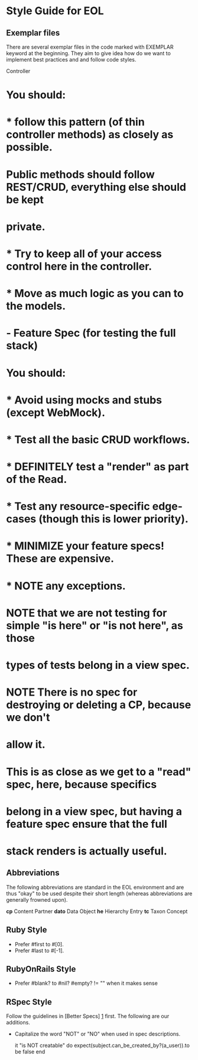 Style Guide for EOL
===================

Exemplar files
--------------

There are several exemplar files in the code marked with EXEMPLAR keyword at
the beginning. They aim to give idea how do we want to implement best practices
and and follow code styles.

Controller
# You should:
# * follow this pattern (of thin controller methods) as closely as possible.
#   Public methods should follow REST/CRUD, everything else should be kept
#   private.
# * Try to keep all of your access control here in the controller.
# * Move as much logic as you can to the models.


# - Feature Spec (for testing the full stack)
#
# You should:
#
# * Avoid using mocks and stubs (except WebMock).
# * Test all the basic CRUD workflows.
# * DEFINITELY test a "render" as part of the Read.
# * Test any resource-specific edge-cases (though this is lower priority).
# * MINIMIZE your feature specs! These are expensive.
# * NOTE any exceptions.
#
# NOTE that we are not testing for simple "is here" or "is not here", as those
# types of tests belong in a view spec.
#
# NOTE There is no spec for destroying or deleting a CP, because we don't
# allow it.
  
  # This is as close as we get to a "read" spec, here, because specifics
  # belong in a view spec, but having a feature spec ensure that the full
  # stack renders is actually useful.

Abbreviations
-------------

The following abbreviations are standard in the EOL environment and are thus
"okay" to be used despite their short length (whereas abbreviations are
generally frowned upon).

**cp** Content Partner
**dato** Data Object
**he** Hierarchy Entry
**tc** Taxon Concept

Ruby Style
----------

* Prefer #first to #[0].
* Prefer #last to #[-1].

RubyOnRails Style
-----------------

* Prefer #blank? to #nil? #empty? != "" when it makes sense 

RSpec Style
-----------

Follow the guidelines in [Better Specs] [1] first. The following are our
additions.

* Capitalize the word "NOT" or "NO" when used in spec descriptions.

    it "is NOT creatable" do
      expect(subject.can_be_created_by?(a_user)).to be false
    end

[1]: http://betterspecs.org/
